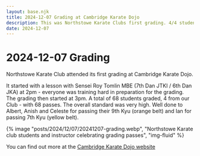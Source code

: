 ```yaml
---
layout: base.njk
title: 2024-12-07 Grading at Cambridge Karate Dojo
description: This was Northstowe Karate Clubs first grading. 4/4 students passed - well done!
date: 2024-12-07
---
```

# 2024-12-07 Grading

Northstowe Karate Club attended its first grading at Cambridge Karate Dojo. 

It started with a lesson with Sensei Roy Tomlin MBE (7th Dan JTKI / 6th Dan JKA) at 2pm - everyone was training hard in preparation for the grading. The grading then started at 3pm. A total of 68 students graded, 4 from our Club - with 68 passes. The overall standard was very high. Well done to Albert, Anish and Celeste for passing their 9th Kyu (orange belt) and Ian for passing 7th Kyu (yellow belt).

{% image "posts/2024/12/07/20241207-grading.webp", "Northstowe Karate club students and instructor celebrating grading passes", "img-fluid" %}

You can find out more at the [Cambridge Karate Dojo website](https://cambridgekaratedojo.com/news/)
